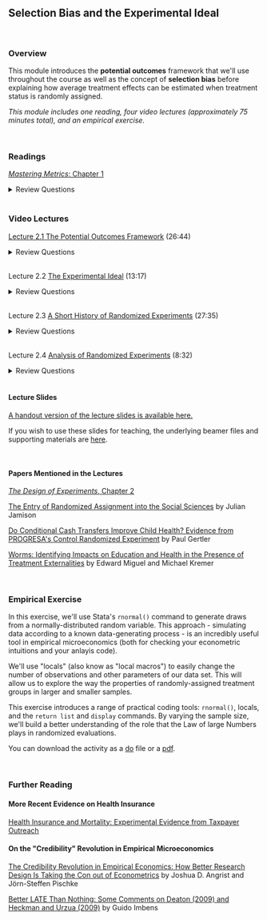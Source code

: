 ## Selection Bias and the Experimental Ideal

<br>

### Overview  
This module introduces the **potential outcomes** framework that we'll use throughout the course as well as the concept of **selection bias** before explaining how average treatment effects can be estimated when treatment status is randomly assigned.  

_This module includes one reading, four video lectures (approximately 75 minutes total), and an empirical exercise._

<br>

### Readings
[_Mastering Metrics_: Chapter 1](https://www.google.com/url?sa=t&rct=j&q=&esrc=s&source=web&cd=&ved=2ahUKEwjE2pfw-JjuAhUBZc0KHQo1DnoQFjAAegQIBhAC&url=http%3A%2F%2Fassets.press.princeton.edu%2Fchapters%2Fs10363.pdf&usg=AOvVaw3IGywrUpw1_F9e5npteATA)

<details><summary>Review Questions</summary>
  <br>
  <ol>
  <li>How do Americans with health insurance differ from those without health insurance?  Are those differences likely to represent the causal effects of having health insurance?  Why or why not? </li>
  <li>What are potential outcomes?  How do potential outcomes lead to a missing data problem in causal inference?  </li>
  <li>What is selection bias, and what implications does it have for program evaluation?  </li>
  <li>What is the Law of Large Numbers, and why is it important in randomized experiments?  </li>
  <li>Based on the evidence presented in the reading, what are the impacts of access to health insurance (in the United States)?  </li>
  </ol>
</details>

<br>

### Video Lectures  

[Lecture 2.1 The Potential Outcomes Framework](https://vimeo.com/512774637) (26:44)  

<details><summary>Review Questions</summary>
  <br>
  <ol>
  <li>What is the fundamental problem of causal inference?</li>
  <li>What are potential outcomes, and how do they create a missing data problem in program evaluation?</li>
  <li>What is selection bias?  When and why is it likely to bias estimates of program impacts?</li>
  </ol>
</details>
  
<br>

Lecture 2.2 [The Experimental Ideal](https://vimeo.com/512966906) (13:17)  

<details><summary>Review Questions</summary>
  <br>
  <ol>
  <li>How can random assignment eliminate selection bias?</li>
  <li>What is the Law of Large Numbers, and why is it important in randomized experiments?</li>
  <li>How can we estimate the causal impacts of a program when treatment assignments are randomized?</li>
  </ol>
</details>

<br>

Lecture 2.3 [A Short History of Randomized Experiments](https://vimeo.com/512975354) (27:35)  

<details><summary>Review Questions</summary>
  <br>
  <ol>
  <li>Who was Ronald Fisher, and how did he contribute to the development of randomized experiments?</li>
  <li>When were randomized trials first used in medicine?  When were they first used in the social sciences?</li>
  <li>What were the first randomized evaluations used in the international development context?</li>
  </ol>
</details>

<br>

Lecture 2.4 [Analysis of Randomized Experiments](https://vimeo.com/512992481) (8:32)  

<details><summary>Review Questions</summary>
  <br>
  <ol>
  <li>When treatment is randomly assigned, how can we test the null hypothesis thta the average treatment effect is equal to zero?</li>
  <li>How can linear regression be used to analyze data from randomized experiments?</li>
  </ol>
</details>
 
<br>

#### Lecture Slides

[A handout version of the lecture slides is available here.](https://pjakiela.github.io/ECON379/lectures/L2-selection-bias/ECON379-L2-Selection-Bias-PUBLIC.pdf)  

If you wish to use these slides for teaching, the underlying beamer files and supporting materials are [here](https://pjakiela.github.io/ECON379/lectures/L2-selection-bias/).

<br>

#### Papers Mentioned in the Lectures

[_The Design of Experiments_, Chapter 2](https://www.google.com/url?sa=t&rct=j&q=&esrc=s&source=web&cd=&ved=2ahUKEwjzkKfKr-7uAhWkB50JHTs7BfoQFjADegQIAhAC&url=https%3A%2F%2Fmimno.infosci.cornell.edu%2Finfo3350%2Freadings%2Ffisher.pdf&usg=AOvVaw3PD-Tt-WKw8_2oE_GqJOZl)  

[The Entry of Randomized Assignment into the Social Sciences](https://www.degruyter.com/document/doi/10.1515/jci-2017-0025/html) by Julian Jamison 

[Do Conditional Cash Transfers Improve Child Health? Evidence from PROGRESA's Control Randomized Experiment](https://www.aeaweb.org/articles?id=10.1257/0002828041302109) by Paul Gertler

[Worms:  Identifying Impacts on Education and Health in the Presence of Treatment Externalities](https://onlinelibrary.wiley.com/doi/abs/10.1111/j.1468-0262.2004.00481.x) by Edward Miguel and Michael Kremer

<br>

### Empirical Exercise

In this exercise, we'll use Stata's `rnormal()` command to generate draws from a normally-distributed random variable.  This approach - simulating data 
according to a known data-generating process - is an incredibly useful tool in empirical microeconomics (both for checking your econometric intuitions and 
your anlayis code).    

We'll use "locals" (also know as "local macros") to easily change the number of observations and other parameters of our data set.  This will allow us to 
explore the way the properties of randomly-assigned treatment groups in larger and smaller samples.  

This exercise introduces a range of practical coding tools:  `rnormal()`, locals, and the `return list` and `display` commands.  By varying the sample size, we'll build a better understanding of the role that the Law of large Numbers plays in randomized evaluations.  

You can download the activity as a [do](https://pjakiela.github.io/ECON379/exercises/E2-selection-bias/E2-questions.do) file or a [pdf](https://pjakiela.github.io/ECON379/exercises/E2-selection-bias/E2-questions.pdf).

<br>

### Further Reading

#### More Recent Evidence on Health Insurance
[Health Insurance and Mortality: Experimental Evidence from Taxpayer Outreach](https://academic.oup.com/qje/article/136/1/1/5911132?login=true)  

#### On the "Credibility" Revolution in Empirical Microeconomics

[The Credibility Revolution in Empirical Economics: How Better Research Design Is Taking the Con out of Econometrics](https://www.aeaweb.org/articles?id=10.1257/jep.24.2.3) by Joshua D. Angrist and Jörn-Steffen Pischke

[Better LATE Than Nothing: Some Comments on Deaton (2009) and Heckman and Urzua (2009)](https://www.aeaweb.org/articles?id=10.1257/jel.48.2.399) by Guido Imbens



